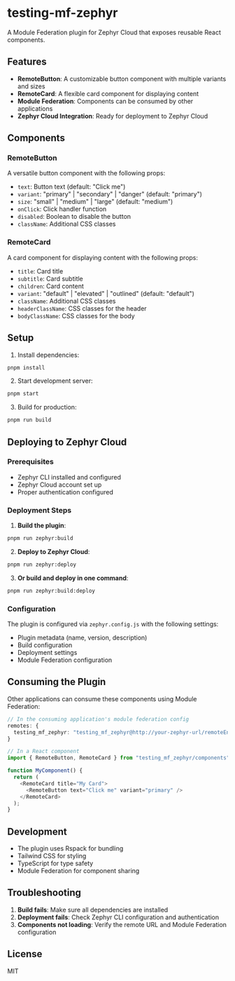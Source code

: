 # testing-mf-zephyr

A Module Federation plugin for Zephyr Cloud that exposes reusable React components.

## Features

- **RemoteButton**: A customizable button component with multiple variants and sizes
- **RemoteCard**: A flexible card component for displaying content
- **Module Federation**: Components can be consumed by other applications
- **Zephyr Cloud Integration**: Ready for deployment to Zephyr Cloud

## Components

### RemoteButton
A versatile button component with the following props:
- `text`: Button text (default: "Click me")
- `variant`: "primary" | "secondary" | "danger" (default: "primary")
- `size`: "small" | "medium" | "large" (default: "medium")
- `onClick`: Click handler function
- `disabled`: Boolean to disable the button
- `className`: Additional CSS classes

### RemoteCard
A card component for displaying content with the following props:
- `title`: Card title
- `subtitle`: Card subtitle
- `children`: Card content
- `variant`: "default" | "elevated" | "outlined" (default: "default")
- `className`: Additional CSS classes
- `headerClassName`: CSS classes for the header
- `bodyClassName`: CSS classes for the body

## Setup

1. Install dependencies:
```bash
pnpm install
```

2. Start development server:
```bash
pnpm start
```

3. Build for production:
```bash
pnpm run build
```

## Deploying to Zephyr Cloud

### Prerequisites
- Zephyr CLI installed and configured
- Zephyr Cloud account set up
- Proper authentication configured

### Deployment Steps

1. **Build the plugin**:
```bash
pnpm run zephyr:build
```

2. **Deploy to Zephyr Cloud**:
```bash
pnpm run zephyr:deploy
```

3. **Or build and deploy in one command**:
```bash
pnpm run zephyr:build:deploy
```

### Configuration

The plugin is configured via `zephyr.config.js` with the following settings:
- Plugin metadata (name, version, description)
- Build configuration
- Deployment settings
- Module Federation configuration

## Consuming the Plugin

Other applications can consume these components using Module Federation:

```typescript
// In the consuming application's module federation config
remotes: {
  testing_mf_zephyr: "testing_mf_zephyr@http://your-zephyr-url/remoteEntry.js"
}

// In a React component
import { RemoteButton, RemoteCard } from "testing_mf_zephyr/components";

function MyComponent() {
  return (
    <RemoteCard title="My Card">
      <RemoteButton text="Click me" variant="primary" />
    </RemoteCard>
  );
}
```

## Development

- The plugin uses Rspack for bundling
- Tailwind CSS for styling
- TypeScript for type safety
- Module Federation for component sharing

## Troubleshooting

1. **Build fails**: Make sure all dependencies are installed
2. **Deployment fails**: Check Zephyr CLI configuration and authentication
3. **Components not loading**: Verify the remote URL and Module Federation configuration

## License

MIT